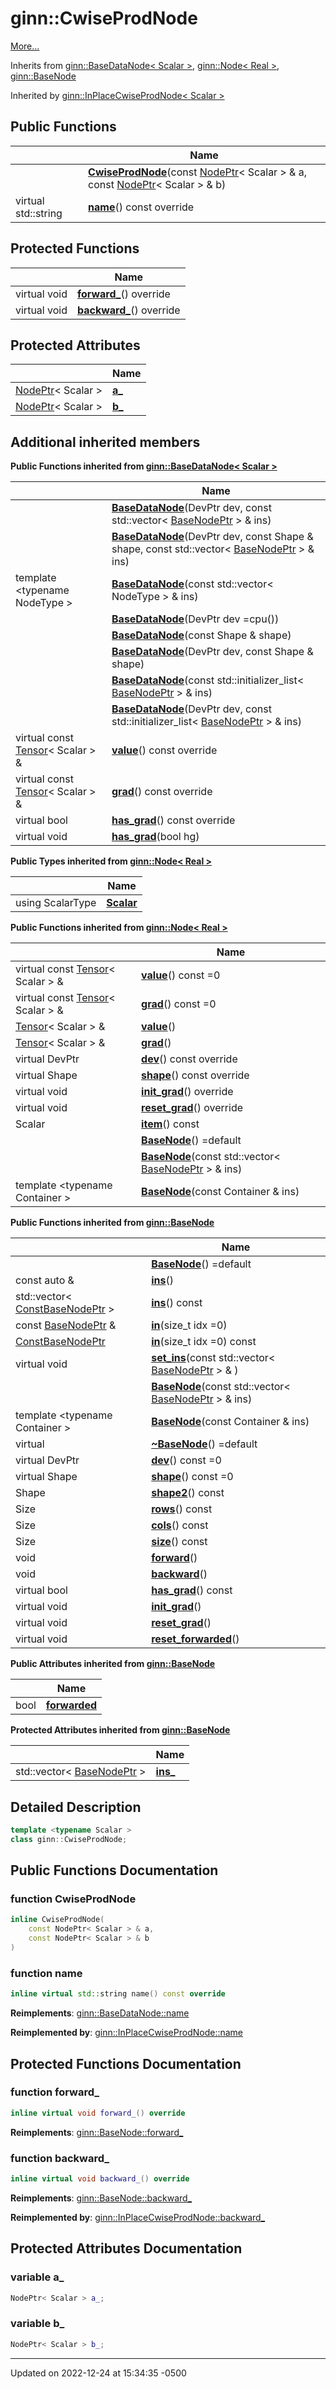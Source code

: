 # ginn::CwiseProdNode


 [More...](#detailed-description)

Inherits from [ginn::BaseDataNode< Scalar >](api/Classes/classginn_1_1_base_data_node.md), [ginn::Node< Real >](api/Classes/classginn_1_1_node.md), [ginn::BaseNode](api/Classes/classginn_1_1_base_node.md)

Inherited by [ginn::InPlaceCwiseProdNode< Scalar >](api/Classes/classginn_1_1_in_place_cwise_prod_node.md)

## Public Functions

<span class="api-table">

|                | Name           |
| -------------- | -------------- |
| | **[CwiseProdNode](api/Classes/classginn_1_1_cwise_prod_node.md#function-cwiseprodnode)**(const [NodePtr](api/Classes/classginn_1_1_ptr.md)< Scalar > & a, const [NodePtr](api/Classes/classginn_1_1_ptr.md)< Scalar > & b) |
| virtual std::string | **[name](api/Classes/classginn_1_1_cwise_prod_node.md#function-name)**() const override |


</span>

## Protected Functions

<span class="api-table">

|                | Name           |
| -------------- | -------------- |
| virtual void | **[forward_](api/Classes/classginn_1_1_cwise_prod_node.md#function-forward_)**() override |
| virtual void | **[backward_](api/Classes/classginn_1_1_cwise_prod_node.md#function-backward_)**() override |


</span>

## Protected Attributes

<span class="api-table">

|                | Name           |
| -------------- | -------------- |
| [NodePtr](api/Classes/classginn_1_1_ptr.md)< Scalar > | **[a_](api/Classes/classginn_1_1_cwise_prod_node.md#variable-a_)**  |
| [NodePtr](api/Classes/classginn_1_1_ptr.md)< Scalar > | **[b_](api/Classes/classginn_1_1_cwise_prod_node.md#variable-b_)**  |


</span>

## Additional inherited members

</span>

**Public Functions inherited from [ginn::BaseDataNode< Scalar >](api/Classes/classginn_1_1_base_data_node.md)**

<span class="api-table">

|                | Name           |
| -------------- | -------------- |
| | **[BaseDataNode](api/Classes/classginn_1_1_base_data_node.md#function-basedatanode)**(DevPtr dev, const std::vector< [BaseNodePtr](api/Classes/classginn_1_1_ptr.md) > & ins) |
| | **[BaseDataNode](api/Classes/classginn_1_1_base_data_node.md#function-basedatanode)**(DevPtr dev, const Shape & shape, const std::vector< [BaseNodePtr](api/Classes/classginn_1_1_ptr.md) > & ins) |
| template <typename NodeType \> <br>| **[BaseDataNode](api/Classes/classginn_1_1_base_data_node.md#function-basedatanode)**(const std::vector< NodeType > & ins) |
| | **[BaseDataNode](api/Classes/classginn_1_1_base_data_node.md#function-basedatanode)**(DevPtr dev =cpu()) |
| | **[BaseDataNode](api/Classes/classginn_1_1_base_data_node.md#function-basedatanode)**(const Shape & shape) |
| | **[BaseDataNode](api/Classes/classginn_1_1_base_data_node.md#function-basedatanode)**(DevPtr dev, const Shape & shape) |
| | **[BaseDataNode](api/Classes/classginn_1_1_base_data_node.md#function-basedatanode)**(const std::initializer_list< [BaseNodePtr](api/Classes/classginn_1_1_ptr.md) > & ins) |
| | **[BaseDataNode](api/Classes/classginn_1_1_base_data_node.md#function-basedatanode)**(DevPtr dev, const std::initializer_list< [BaseNodePtr](api/Classes/classginn_1_1_ptr.md) > & ins) |
| virtual const [Tensor](api/Classes/classginn_1_1_tensor.md)< Scalar > & | **[value](api/Classes/classginn_1_1_base_data_node.md#function-value)**() const override |
| virtual const [Tensor](api/Classes/classginn_1_1_tensor.md)< Scalar > & | **[grad](api/Classes/classginn_1_1_base_data_node.md#function-grad)**() const override |
| virtual bool | **[has_grad](api/Classes/classginn_1_1_base_data_node.md#function-has_grad)**() const override |
| virtual void | **[has_grad](api/Classes/classginn_1_1_base_data_node.md#function-has_grad)**(bool hg) |


</span>

**Public Types inherited from [ginn::Node< Real >](api/Classes/classginn_1_1_node.md)**

<span class="api-table">

|                | Name           |
| -------------- | -------------- |
| using ScalarType | **[Scalar](api/Classes/classginn_1_1_node.md#using-scalar)**  |

</span>

**Public Functions inherited from [ginn::Node< Real >](api/Classes/classginn_1_1_node.md)**

<span class="api-table">

|                | Name           |
| -------------- | -------------- |
| virtual const [Tensor](api/Classes/classginn_1_1_tensor.md)< Scalar > & | **[value](api/Classes/classginn_1_1_node.md#function-value)**() const =0 |
| virtual const [Tensor](api/Classes/classginn_1_1_tensor.md)< Scalar > & | **[grad](api/Classes/classginn_1_1_node.md#function-grad)**() const =0 |
| [Tensor](api/Classes/classginn_1_1_tensor.md)< Scalar > & | **[value](api/Classes/classginn_1_1_node.md#function-value)**() |
| [Tensor](api/Classes/classginn_1_1_tensor.md)< Scalar > & | **[grad](api/Classes/classginn_1_1_node.md#function-grad)**() |
| virtual DevPtr | **[dev](api/Classes/classginn_1_1_node.md#function-dev)**() const override |
| virtual Shape | **[shape](api/Classes/classginn_1_1_node.md#function-shape)**() const override |
| virtual void | **[init_grad](api/Classes/classginn_1_1_node.md#function-init_grad)**() override |
| virtual void | **[reset_grad](api/Classes/classginn_1_1_node.md#function-reset_grad)**() override |
| Scalar | **[item](api/Classes/classginn_1_1_node.md#function-item)**() const |
| | **[BaseNode](api/Classes/classginn_1_1_node.md#function-basenode)**() =default |
| | **[BaseNode](api/Classes/classginn_1_1_node.md#function-basenode)**(const std::vector< [BaseNodePtr](api/Classes/classginn_1_1_ptr.md) > & ins) |
| template <typename Container \> <br>| **[BaseNode](api/Classes/classginn_1_1_node.md#function-basenode)**(const Container & ins) |


</span>

</span>

**Public Functions inherited from [ginn::BaseNode](api/Classes/classginn_1_1_base_node.md)**

<span class="api-table">

|                | Name           |
| -------------- | -------------- |
| | **[BaseNode](api/Classes/classginn_1_1_base_node.md#function-basenode)**() =default |
| const auto & | **[ins](api/Classes/classginn_1_1_base_node.md#function-ins)**() |
| std::vector< [ConstBaseNodePtr](api/Classes/classginn_1_1_ptr.md) > | **[ins](api/Classes/classginn_1_1_base_node.md#function-ins)**() const |
| const [BaseNodePtr](api/Classes/classginn_1_1_ptr.md) & | **[in](api/Classes/classginn_1_1_base_node.md#function-in)**(size_t idx =0) |
| [ConstBaseNodePtr](api/Classes/classginn_1_1_ptr.md) | **[in](api/Classes/classginn_1_1_base_node.md#function-in)**(size_t idx =0) const |
| virtual void | **[set_ins](api/Classes/classginn_1_1_base_node.md#function-set_ins)**(const std::vector< [BaseNodePtr](api/Classes/classginn_1_1_ptr.md) > & ) |
| | **[BaseNode](api/Classes/classginn_1_1_base_node.md#function-basenode)**(const std::vector< [BaseNodePtr](api/Classes/classginn_1_1_ptr.md) > & ins) |
| template <typename Container \> <br>| **[BaseNode](api/Classes/classginn_1_1_base_node.md#function-basenode)**(const Container & ins) |
| virtual | **[~BaseNode](api/Classes/classginn_1_1_base_node.md#function-~basenode)**() =default |
| virtual DevPtr | **[dev](api/Classes/classginn_1_1_base_node.md#function-dev)**() const =0 |
| virtual Shape | **[shape](api/Classes/classginn_1_1_base_node.md#function-shape)**() const =0 |
| Shape | **[shape2](api/Classes/classginn_1_1_base_node.md#function-shape2)**() const |
| Size | **[rows](api/Classes/classginn_1_1_base_node.md#function-rows)**() const |
| Size | **[cols](api/Classes/classginn_1_1_base_node.md#function-cols)**() const |
| Size | **[size](api/Classes/classginn_1_1_base_node.md#function-size)**() const |
| void | **[forward](api/Classes/classginn_1_1_base_node.md#function-forward)**() |
| void | **[backward](api/Classes/classginn_1_1_base_node.md#function-backward)**() |
| virtual bool | **[has_grad](api/Classes/classginn_1_1_base_node.md#function-has_grad)**() const |
| virtual void | **[init_grad](api/Classes/classginn_1_1_base_node.md#function-init_grad)**() |
| virtual void | **[reset_grad](api/Classes/classginn_1_1_base_node.md#function-reset_grad)**() |
| virtual void | **[reset_forwarded](api/Classes/classginn_1_1_base_node.md#function-reset_forwarded)**() |


</span>

**Public Attributes inherited from [ginn::BaseNode](api/Classes/classginn_1_1_base_node.md)**

<span class="api-table">

|                | Name           |
| -------------- | -------------- |
| bool | **[forwarded](api/Classes/classginn_1_1_base_node.md#variable-forwarded)**  |


</span>

**Protected Attributes inherited from [ginn::BaseNode](api/Classes/classginn_1_1_base_node.md)**

<span class="api-table">

|                | Name           |
| -------------- | -------------- |
| std::vector< [BaseNodePtr](api/Classes/classginn_1_1_ptr.md) > | **[ins_](api/Classes/classginn_1_1_base_node.md#variable-ins_)**  |


</span>


## Detailed Description

```cpp
template <typename Scalar >
class ginn::CwiseProdNode;
```

## Public Functions Documentation

### function CwiseProdNode

```cpp
inline CwiseProdNode(
    const NodePtr< Scalar > & a,
    const NodePtr< Scalar > & b
)
```


### function name

```cpp
inline virtual std::string name() const override
```


**Reimplements**: [ginn::BaseDataNode::name](api/Classes/classginn_1_1_base_data_node.md#function-name)


**Reimplemented by**: [ginn::InPlaceCwiseProdNode::name](api/Classes/classginn_1_1_in_place_cwise_prod_node.md#function-name)


## Protected Functions Documentation

### function forward_

```cpp
inline virtual void forward_() override
```


**Reimplements**: [ginn::BaseNode::forward_](api/Classes/classginn_1_1_base_node.md#function-forward_)


### function backward_

```cpp
inline virtual void backward_() override
```


**Reimplements**: [ginn::BaseNode::backward_](api/Classes/classginn_1_1_base_node.md#function-backward_)


**Reimplemented by**: [ginn::InPlaceCwiseProdNode::backward_](api/Classes/classginn_1_1_in_place_cwise_prod_node.md#function-backward_)


## Protected Attributes Documentation

### variable a_

```cpp
NodePtr< Scalar > a_;
```


### variable b_

```cpp
NodePtr< Scalar > b_;
```


-------------------------------

Updated on 2022-12-24 at 15:34:35 -0500